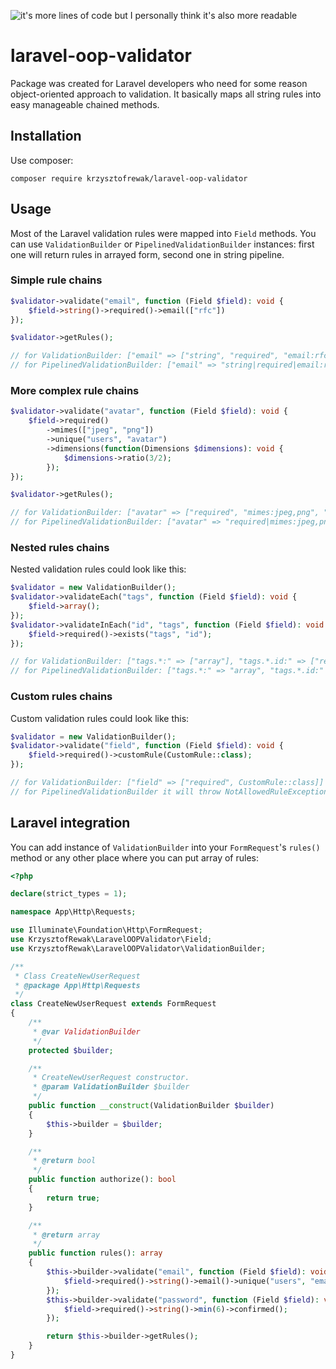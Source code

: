 ![it's more lines of code but I personally think it's also more readable](https://preview.redd.it/p99hzi4u2jv31.png?width=1926&format=png&auto=webp&s=bf632a48f7ce5edce99a02e41be9552fdf13af11)

# laravel-oop-validator
Package was created for Laravel developers who need for some reason object-oriented approach to validation. It basically maps all string rules into easy manageable chained methods. 

## Installation
Use composer:
```
composer require krzysztofrewak/laravel-oop-validator
```

## Usage
Most of the Laravel validation rules were mapped into `Field` methods. You can use `ValidationBuilder` or `PipelinedValidationBuilder` instances: first one will return rules in arrayed form, second one in string pipeline.

### Simple rule chains
```php
$validator->validate("email", function (Field $field): void {
    $field->string()->required()->email(["rfc"])
});

$validator->getRules();
```

```php
// for ValidationBuilder: ["email" => ["string", "required", "email:rfc"]]
// for PipelinedValidationBuilder: ["email" => "string|required|email:rfc"]
```

### More complex rule chains
```php
$validator->validate("avatar", function (Field $field): void {
    $field->required()
        ->mimes(["jpeg", "png"])
        ->unique("users", "avatar")
        ->dimensions(function(Dimensions $dimensions): void {
			$dimensions->ratio(3/2);
		});
});

$validator->getRules();
```

```php
// for ValidationBuilder: ["avatar" => ["required", "mimes:jpeg,png", "unique:users,avatar", "dimensions:ratio=1.5"]]
// for PipelinedValidationBuilder: ["avatar" => "required|mimes:jpeg,png|unique:users,avatar|dimensions:ratio=1.5"]
```

### Nested rules chains
Nested validation rules could look like this:
```php
$validator = new ValidationBuilder();
$validator->validateEach("tags", function (Field $field): void {
    $field->array();
});
$validator->validateInEach("id", "tags", function (Field $field): void {
    $field->required()->exists("tags", "id");
});
```

```php
// for ValidationBuilder: ["tags.*:" => ["array"], "tags.*.id:" => ["required", "exists:tags,id"]]
// for PipelinedValidationBuilder: ["tags.*:" => "array", "tags.*.id:" => "required|exists:tags,id"]
```

### Custom rules chains
Custom validation rules could look like this:
```php
$validator = new ValidationBuilder();
$validator->validate("field", function (Field $field): void {
    $field->required()->customRule(CustomRule::class);
});
```

```php
// for ValidationBuilder: ["field" => ["required", CustomRule::class]]
// for PipelinedValidationBuilder it will throw NotAllowedRuleException()
```

## Laravel integration
You can  add instance of `ValidationBuilder` into your `FormRequest`'s `rules()` method or any other place where you can put array of rules:

```php
<?php

declare(strict_types = 1);

namespace App\Http\Requests;

use Illuminate\Foundation\Http\FormRequest;
use KrzysztofRewak\LaravelOOPValidator\Field;
use KrzysztofRewak\LaravelOOPValidator\ValidationBuilder;

/**
 * Class CreateNewUserRequest
 * @package App\Http\Requests
 */
class CreateNewUserRequest extends FormRequest
{
    /**
     * @var ValidationBuilder
     */
    protected $builder;

    /**
     * CreateNewUserRequest constructor.
     * @param ValidationBuilder $builder
     */
    public function __construct(ValidationBuilder $builder)
    {
        $this->builder = $builder;
    }

    /**
     * @return bool
     */
    public function authorize(): bool
    {
        return true;
    }

    /**
     * @return array
     */
    public function rules(): array
    {
        $this->builder->validate("email", function (Field $field): void {
            $field->required()->string()->email()->unique("users", "email");
        });
        $this->builder->validate("password", function (Field $field): void {
            $field->required()->string()->min(6)->confirmed();
        });

        return $this->builder->getRules();
    }
}
```
